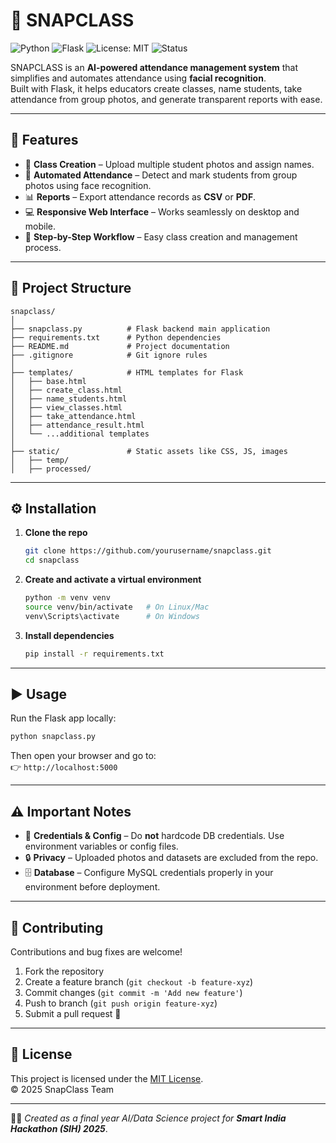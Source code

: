 # 📸 SNAPCLASS

![Python](https://img.shields.io/badge/Python-3.12-blue?logo=python)
![Flask](https://img.shields.io/badge/Flask-2.3-green?logo=flask)
![License: MIT](https://img.shields.io/badge/License-MIT-yellow.svg)
![Status](https://img.shields.io/badge/Status-Project_Active-brightgreen)

SNAPCLASS is an **AI-powered attendance management system** that simplifies and automates attendance using **facial recognition**.  
Built with Flask, it helps educators create classes, name students, take attendance from group photos, and generate transparent reports with ease.

---

## 🚀 Features
- 📂 **Class Creation** – Upload multiple student photos and assign names.  
- 🤖 **Automated Attendance** – Detect and mark students from group photos using face recognition.  
- 📊 **Reports** – Export attendance records as **CSV** or **PDF**.  
- 💻 **Responsive Web Interface** – Works seamlessly on desktop and mobile.  
- 🧩 **Step-by-Step Workflow** – Easy class creation and management process.  

---

## 📁 Project Structure

```
snapclass/
│
├── snapclass.py          # Flask backend main application
├── requirements.txt      # Python dependencies
├── README.md             # Project documentation
├── .gitignore            # Git ignore rules
│
├── templates/            # HTML templates for Flask
│   ├── base.html
│   ├── create_class.html
│   ├── name_students.html
│   ├── view_classes.html
│   ├── take_attendance.html
│   ├── attendance_result.html
│   └── ...additional templates
│
├── static/               # Static assets like CSS, JS, images
│   ├── temp/
│   ├── processed/
```

---

## ⚙️ Installation

1. **Clone the repo**
   ```bash
   git clone https://github.com/yourusername/snapclass.git
   cd snapclass
   ```

2. **Create and activate a virtual environment**
   ```bash
   python -m venv venv
   source venv/bin/activate   # On Linux/Mac
   venv\Scripts\activate      # On Windows
   ```

3. **Install dependencies**
   ```bash
   pip install -r requirements.txt
   ```

---

## ▶️ Usage

Run the Flask app locally:

```bash
python snapclass.py
```

Then open your browser and go to:  
👉 `http://localhost:5000`

---

## ⚠️ Important Notes
- 🔑 **Credentials & Config** – Do **not** hardcode DB credentials. Use environment variables or config files.  
- 🔒 **Privacy** – Uploaded photos and datasets are excluded from the repo.  
- 🗄️ **Database** – Configure MySQL credentials properly in your environment before deployment.  

---

## 🤝 Contributing
Contributions and bug fixes are welcome!  

1. Fork the repository  
2. Create a feature branch (`git checkout -b feature-xyz`)  
3. Commit changes (`git commit -m 'Add new feature'`)  
4. Push to branch (`git push origin feature-xyz`)  
5. Submit a pull request 🎉  

---

## 📜 License
This project is licensed under the [MIT License](LICENSE).  
© 2025 SnapClass Team


---

👨‍💻 *Created as a final year AI/Data Science project for **Smart India Hackathon (SIH) 2025***.
